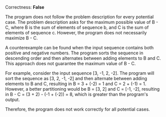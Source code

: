 Correctness: **False**

The program does not follow the problem description for every potential case. The problem description asks for the maximum possible value of B - C, where B is the sum of elements of sequence b, and C is the sum of elements of sequence c. However, the program does not necessarily maximize B - C.

A counterexample can be found when the input sequence contains both positive and negative numbers. The program sorts the sequence in descending order and then alternates between adding elements to B and C. This approach does not guarantee the maximum value of B - C.

For example, consider the input sequence [3, -1, 2, -2]. The program will sort the sequence as [3, 2, -1, -2] and then alternate between adding elements to B and C, resulting in B = 3 + (-2) = 1 and C = 2 + (-1) = 1. However, a better partitioning would be B = [3, 2] and C = [-1, -2], resulting in B - C = (3 + 2) - (-1 + (-2)) = 8, which is greater than the program's output.

Therefore, the program does not work correctly for all potential cases.